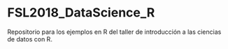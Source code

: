 # FSL2018_DataScience_R
Repositorio para los ejemplos en R del taller de introducción a las ciencias de datos con R.

